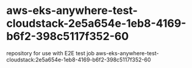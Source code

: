 # aws-eks-anywhere-test-cloudstack-2e5a654e-1eb8-4169-b6f2-398c5117f352-60
repository for use with E2E test job aws-eks-anywhere-test-cloudstack:2e5a654e-1eb8-4169-b6f2-398c5117f352-60
